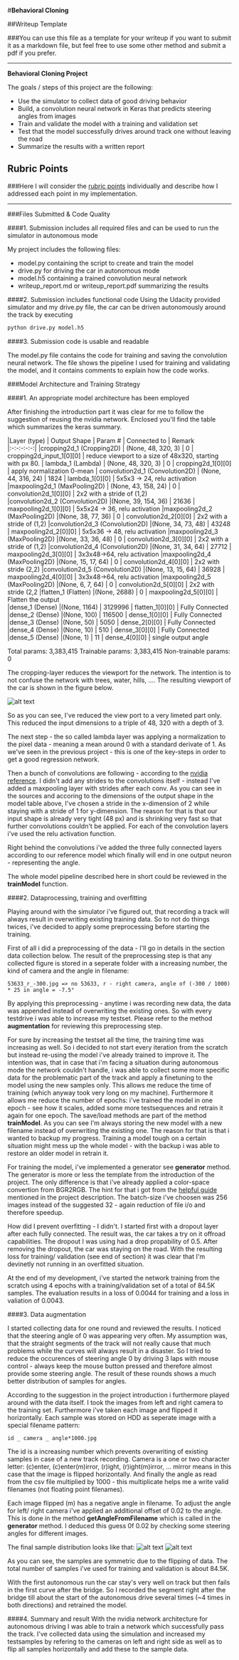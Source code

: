 #**Behavioral Cloning** 

##Writeup Template

###You can use this file as a template for your writeup if you want to submit it as a markdown file, but feel free to use some other method and submit a pdf if you prefer.

---

**Behavioral Cloning Project**

The goals / steps of this project are the following:
* Use the simulator to collect data of good driving behavior
* Build, a convolution neural network in Keras that predicts steering angles from images
* Train and validate the model with a training and validation set
* Test that the model successfully drives around track one without leaving the road
* Summarize the results with a written report


[//]: # (Image References)

[image1]: ./figures/final_sample_linearscale.png "Samples in linear scale"
[image2]: ./figures/final_sample_logscale.png "Samples in log-scale"
[image3]: ./figures/viewport.png "Viewport"
[image4]: ./examples/placeholder_small.png "Recovery Image"
[image5]: ./examples/placeholder_small.png "Recovery Image"
[image6]: ./examples/placeholder_small.png "Normal Image"
[image7]: ./examples/placeholder_small.png "Flipped Image"

## Rubric Points
###Here I will consider the [rubric points](https://review.udacity.com/#!/rubrics/432/view) individually and describe how I addressed each point in my implementation.  

---
###Files Submitted & Code Quality

####1. Submission includes all required files and can be used to run the simulator in autonomous mode

My project includes the following files:
* model.py containing the script to create and train the model
* drive.py for driving the car in autonomous mode
* model.h5 containing a trained convolution neural network 
* writeup_report.md or writeup_report.pdf summarizing the results

####2. Submission includes functional code
Using the Udacity provided simulator and my drive.py file, the car can be driven autonomously around the track by executing 
```sh
python drive.py model.h5
```

####3. Submission code is usable and readable

The model.py file contains the code for training and saving the convolution neural network. The file shows the pipeline I used for training and validating the model, and it contains comments to explain how the code works.

###Model Architecture and Training Strategy

####1. An appropriate model architecture has been employed

After finishing the introduction part it was clear for me to follow the suggestion of reusing the nvidia network. Enclosed you'll find the table which summarizes the keras summary.


|Layer (type)                   |  Output Shape        |  Param #   |  Connected to        | Remark             
|:-:-:-:-:-:|
|cropping2d_1 (Cropping2D)       | (None, 48, 320, 3)  |  0         | cropping2d_input_1[0][0]         | reduce viewport to a size of 48x320, starting with px 80.
| lambda_1 (Lambda)               | (None, 48, 320, 3) |   0         |  cropping2d_1[0][0]               | apply normalization 0-mean
| convolution2d_1 (Convolution2D) | (None, 44, 316, 24) |  1824       | lambda_1[0][0]                   | 5x5x3 -> 24, relu activation
|maxpooling2d_1 (MaxPooling2D)   | (None, 43, 158, 24)  | 0          | convolution2d_1[0][0]       | 2x2 with a stride of (1,2)     
|convolution2d_2 (Convolution2D)  |(None, 39, 154, 36) |  21636     |  maxpooling2d_1[0][0]             | 5x5x24 -> 36, relu activation
|maxpooling2d_2 (MaxPooling2D)    |(None, 38, 77, 36)  |  0         |  convolution2d_2[0][0]            | 2x2 with a stride of (1,2)
|convolution2d_3 (Convolution2D)  |(None, 34, 73, 48)  |  43248     |  maxpooling2d_2[0][0]             | 5x5x36 -> 48, relu activation
|maxpooling2d_3 (MaxPooling2D)    |(None, 33, 36, 48)  |  0         |  convolution2d_3[0][0]            | 2x2 with a stride of (1,2)
|convolution2d_4 (Convolution2D)  |(None, 31, 34, 64)  |  27712      | maxpooling2d_3[0][0]             | 3x3x48->64, relu activation
|maxpooling2d_4 (MaxPooling2D)    |(None, 15, 17, 64)  |  0          | convolution2d_4[0][0]            | 2x2 with stride (2,2)
|convolution2d_5 (Convolution2D)  |(None, 13, 15, 64)  |  36928      | maxpooling2d_4[0][0]             | 3x3x48->64, relu activation
|maxpooling2d_5 (MaxPooling2D)    |(None, 6, 7, 64)    |  0          | convolution2d_5[0][0]             | 2x2 with stride (2,2
|flatten_1 (Flatten)              |(None, 2688)        |  0          | maxpooling2d_5[0][0]            | Flatten the output  
|dense_1 (Dense)                  |(None, 1164)        |  3129996    | flatten_1[0][0]                  | Fully Connected
|dense_2 (Dense)                  |(None, 100)         |  116500     | dense_1[0][0]                    | Fully Connected
|dense_3 (Dense)                  |(None, 50)          |  5050       | dense_2[0][0]                    | Fully Connected
|dense_4 (Dense)                  |(None, 10)          |  510        | dense_3[0][0]                    | Fully Connected
|dense_5 (Dense)                  |(None, 1)           |  11         | dense_4[0][0]                    | single output angle

Total params: 3,383,415
Trainable params: 3,383,415
Non-trainable params: 0

The cropping-layer reduces the viewport for the network. The intention is to not confuse the network with trees, water, hills, .... The resulting viewport of the car is shown in the figure below.

![alt text][image3]

So as you can see, I've reduced the view port to a very limeted part only. This reduced the input dimensions to a triple of 48, 320 with a depth of 3.

The next step - the so called lambda layer was applying a normalization to the pixel data - meaning a mean around 0 with a standard derivate of 1. As we've seen in the previous project - this is one of the key-steps in order to get a good regression network.

Then a bunch of convolutions are following - according to the [nvidia reference](https://devblogs.nvidia.com/parallelforall/deep-learning-self-driving-cars/). I didn't add any strides to the convolutions itself - instead I've added a maxpooling layer with strides after each conv. As you can see in the sources and accoring to the dimensions of the output shape in the model table above, I've chosen a stride in the x-dimension of 2 while staying with a stride of 1 for y-dimension. The reason for that is that our input shape is already very tight (48 px) and is shrinking very fast so that further convolutions couldn't be applied. For each of the convolution layers i've used the relu activation function.

Right behind the convolutions i've added the three fully connected layers according to our reference model which finally will end in one output neuron - representing the angle.

The whole model pipeline described here in short could be reviewed in the **trainModel** function.



####2. Dataprocessing, training and overfitting

Playing around with the simulator i've figured out, that recording a track will always result in overwriting existing training data. So to not do things twices, i've decided to apply some preprocessing before starting the training. 

First of all i did a preprocessing of the data - I'll go in details in the section data collection below. The result of the preprocessing step is that any collected figure is stored in a seperate folder with a increasing number, the kind of camera and the angle in filename:

`53633_r_-300.jpg => no 53633, r - right camera, angle of (-300 / 1000) * 25 in angle = -7.5°`

By applying this preprocessing - anytime i was recording new data, the data was appended instead of overwriting the existing ones. So with every testdrive i was able to increase my testset. Please refer to the method **augmentation** for reviewing this preprocessing step.

For sure by increasing the testset all the time, the training time was increasing as well. So i decided to not start every iteration from the scratch but instead re-using the model i've already trained to improve it. The intention was, that in case that i'm facing a situation during autonomous mode the network couldn't handle, i was able to collect some more specific data for the problematic part of the track and apply a finetuning to the model using the new samples only. This allows me reduce the time of training (which anyway took very long on my machine). Furthermore it allows me reduce the number of epochs: i've trained the model in one epoch - see how it scales, added some more testsequences and retrain it again for one epoch. 
The save/load methods are part of the method **trainModel**. As you can see I'm always storing the new model with a new filename instead of overwriting the existing one. The reason for that is that i wanted to backup my progress. Training a model tough on a certain situation might mess up the whole model - with the backup i was able to restore an older model in retrain it.

For training the model, i've implemented a generator see **generator** method. The generator is more or less the template from the introduction of the project. The only difference is that i've already applied a color-space convertion from BGR2RGB. The hint for that i got from the [helpful guide](https://slack-files.com/T2HQV035L-F50B85JSX-7d8737aeeb) mentioned in the project description. The batch-size i've choosen was 256 images instead of the suggested 32 - again reduction of file i/o and therefore speedup.


How did I prevent overfitting - I didn't. I started first with a dropout layer after each fully connected. The result was, the car takes a try on it offroad capabilities. The dropout I was using had a drop propability of 0.5. After removing the dropout, the car was staying on the road. With the resulting loss for training/ validation (see end of section) it was clear that I'm devinetly not running in an overfitted situation.


At the end of my development, i've started the network training from the scratch using 4 epochs with a training/validation set of a total of 84.5K samples. The evaluation results in a loss of 0.0044 for training and a loss in valiation of 0.0043.

####3. Data augmentation

I started collecting data for one round and reviewed the results. I noticed that the steering angle of 0 was appearing very often. My assumption was, that the straight segments of the track will not really cause that much problems while the curves will always result in a disaster. So I tried to reduce the occurences of steering angle 0 by driving 3 laps with mouse control - always keep the mouse button pressed and therefore almost provide some steering angle. The result of these rounds shows a much better distribution of samples for angles.

According to the suggestion in the project introduction i furthermore played around with the data itself. I took the images from left and right camera to the training set. Furthermore i've taken each image and flipped it horizontally. Each sample was stored on HDD as seperate image with a special filename pattern: 

`id _ camera _ angle*1000.jpg`

The id is a increasing number which prevents overwriting of existing samples in case of a new track recording. Camera is a one or two character letter: (c)enter, (c)enter(m)irror, (r)ight, (r)ight(m)irror, ... mirror means in this case that the image is flipped horizontally.
And finally the angle as read from the csv file multiplied by 1000 - this multiplicate helps me a write valid filenames (not floating point filenames).


Each image flipped (m) has a negative angle in filename. To adjust the angle for left/ right camera i've applied an additional offset of 0.02 to the angle. This is done in the method **getAngleFromFilename** which is called in the **generator** method. I deduced this guess 0f 0.02 by checking some steering angles for different images.


The final sample distribution looks like that:
![alt text][image1]
![alt text][image2]

As you can see, the samples are symmetric due to the flipping of data. The total number of samples i've used for training and validation is about 84.5K.

With the first autonomous run the car stay's very well on track but then fails in the first curve after the bridge. So I recorded the segment right after the bridge till about the start of the autonomous drive several times (~4 times in both directions) and retrained the model.

####4. Summary and result
With the nvidia network architecture for autonomous driving I was able to train a network which successfully pass the track. I've collected data using the simulation and increased my testsamples by refering to the cameras on left and right side as well as to flip all samples horizontally and add these to the sample data.